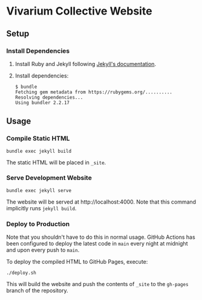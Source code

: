 # Vivarium Collective Website

## Setup

### Install Dependencies

1. Install Ruby and Jekyll following [Jekyll's
   documentation](https://jekyllrb.com/docs/installation/).
2. Install dependencies:

   ```console
   $ bundle
   Fetching gem metadata from https://rubygems.org/..........
   Resolving dependencies...
   Using bundler 2.2.17
   ```

## Usage

### Compile Static HTML

```console
bundle exec jekyll build
```

The static HTML will be placed in `_site`.

### Serve Development Website

```console
bundle exec jekyll serve
```

The website will be served at http://localhost:4000. Note that this
command implicitly runs `jekyll build`.

### Deploy to Production

Note that you shouldn't have to do this in normal usage. GitHub Actions
has been configured to deploy the latest code in `main` every night at
midnight and upon every push to `main`.

To deploy the compiled HTML to GitHub Pages, execute:

```console
./deploy.sh
```

This will build the website and push the contents of `_site` to the
`gh-pages` branch of the repository.
